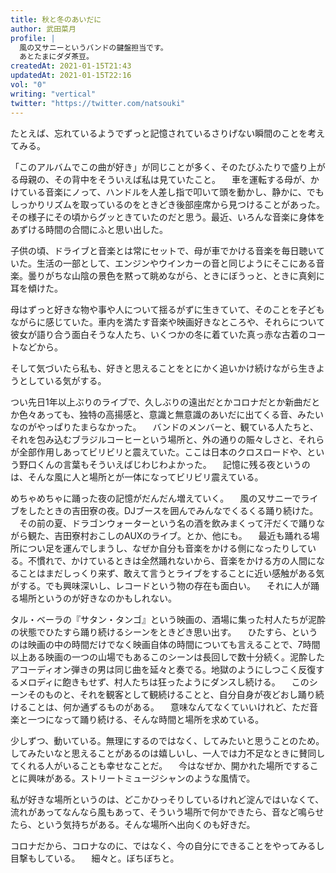 ```yaml
---
title: 秋と冬のあいだに
author: 武田菜月
profile: |
  風の又サニーというバンドの鍵盤担当です。
  あとたまにダダ茶豆。
createdAt: 2021-01-15T21:43
updatedAt: 2021-01-15T22:16
vol: "0"
writing: "vertical"
twitter: "https://twitter.com/natsouki"
---
```


たとえば、忘れているようでずっと記憶されているさりげない瞬間のことを考えてみる。

「このアルバムでこの曲が好き」が同じことが多く、そのたびふたりで盛り上がる母親の、その背中をそういえば私は見ていたこと。
　車を運転する母が、かけている音楽にノって、ハンドルを人差し指で叩いて頭を動かし、静かに、でもしっかりリズムを取っているのをときどき後部座席から見つけることがあった。その様子にその頃からグッときていたのだと思う。最近、いろんな音楽に身体をあずける時間の合間にふと思い出した。

子供の頃、ドライブと音楽とは常にセットで、母が車でかける音楽を毎日聴いていた。生活の一部として、エンジンやウインカーの音と同じようにそこにある音楽。曇りがちな山陰の景色を黙って眺めながら、ときにぼうっと、ときに真剣に耳を傾けた。

母はずっと好きな物や事や人について揺るがずに生きていて、そのことを子どもながらに感じていた。車内を満たす音楽や映画好きなところや、それらについて彼女が語り合う面白そうな人たち、いくつかの冬に着ていた真っ赤な古着のコートなどから。

そして気づいたら私も、好きと思えることをとにかく追いかけ続けながら生きようとしている気がする。

つい先日<span class="text-upright">1</span>年以上ぶりのライブで、久しぶりの遠出だとかコロナだとか新曲だとか色々あっても、独特の高揚感と、意識と無意識のあいだに出てくる音、みたいなのがやっぱりたまらなかった。
　バンドのメンバーと、観ている人たちと、それを包み込むブラジルコーヒーという場所と、外の通りの賑々しさと、それらが全部作用しあってビリビリと震えていた。ここは日本のクロスロードや、という野口くんの言葉もそういえばじわじわよかった。
　記憶に残る夜というのは、そんな風に人と場所とが一体になってビリビリ震えている。

めちゃめちゃに踊った夜の記憶がだんだん増えていく。
　風の又サニーでライブをしたときの吉田寮の夜。<span class="text-tcy">DJ</span>ブースを囲んでみんなでくるくる踊り続けた。
　その前の夏、ドラゴンウォーターという名の酒を飲みまくって汗だくで踊りながら観た、吉田寮村おこしのAUXのライブ。とか、他にも。
　最近も踊れる場所につい足を運んでしまうし、なぜか自分も音楽をかける側になったりしている。不慣れで、かけているときは全然踊れないから、音楽をかける方の人間になることはまだしっくり来ず、敢えて言うとライブをすることに近い感触がある気がする。でも興味深いし、レコードという物の存在も面白い。
　それに人が踊る場所というのが好きなのかもしれない。

タル・ベーラの『サタン・タンゴ』という映画の、酒場に集った村人たちが泥酔の状態でひたすら踊り続けるシーンをときどき思い出す。
　ひたすら、というのは映画の中の時間だけでなく映画自体の時間についても言えることで、<span class="text-upright">7</span>時間以上ある映画の一つの山場でもあるこのシーンは長回しで数十分続く。泥酔したアコーディオン弾きの男は同じ曲を延々と奏でる。地獄のようにしつこく反復するメロディに飽きもせず、村人たちは狂ったようにダンスし続ける。
　このシーンそのものと、それを観客として観続けることと、自分自身が夜どおし踊り続けることは、何か通ずるものがある。
　意味なんてなくていいけれど、ただ音楽と一つになって踊り続ける、そんな時間と場所を求めている。

少しずつ、動いている。無理にするのではなく、してみたいと思うことのため。してみたいなと思えることがあるのは嬉しいし、一人では力不足なときに賛同してくれる人がいることも幸せなことだ。
　今はなぜか、開かれた場所ですることに興味がある。ストリートミュージシャンのような風情で。

私が好きな場所というのは、どこかひっそりしているけれど淀んではいなくて、流れがあってなんなら風もあって、そういう場所で何かできたら、音など鳴らせたら、という気持ちがある。そんな場所へ出向くのも好きだ。

コロナだから、コロナなのに、ではなく、今の自分にできることをやってみるし目撃もしている。
　細々と。ぼちぼちと。
